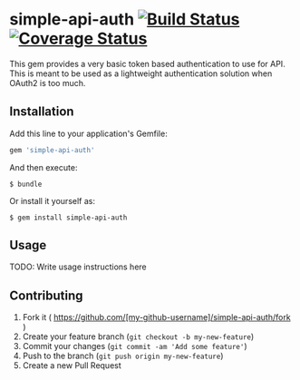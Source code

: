 # simple-api-auth [![Build Status](https://travis-ci.org/claudetech/ruby-simple-api-auth.svg?branch=master)](https://travis-ci.org/claudetech/ruby-simple-api-auth) [![Coverage Status](https://coveralls.io/repos/claudetech/ruby-simple-api-auth/badge.png?branch=master)](https://coveralls.io/r/claudetech/ruby-simple-api-auth?branch=master)

This gem provides a very basic token based authentication
to use for API.
This is meant to be used as a lightweight authentication
solution when OAuth2 is too much.

## Installation

Add this line to your application's Gemfile:

```ruby
gem 'simple-api-auth'
```

And then execute:

    $ bundle

Or install it yourself as:

    $ gem install simple-api-auth

## Usage

TODO: Write usage instructions here

## Contributing

1. Fork it ( https://github.com/[my-github-username]/simple-api-auth/fork )
2. Create your feature branch (`git checkout -b my-new-feature`)
3. Commit your changes (`git commit -am 'Add some feature'`)
4. Push to the branch (`git push origin my-new-feature`)
5. Create a new Pull Request
